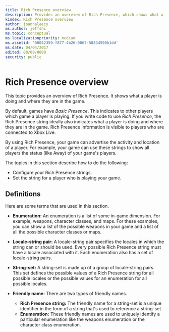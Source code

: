 ```yaml
---
title: Rich Presence overview
description: Provides an overview of Rich Presence, which shows what a player is doing and where they are in the game.
kindex: Rich Presence overview
author: joannaleecy
ms.author: jeffshi
ms.topic: conceptual
ms.localizationpriority: medium
ms.assetid: '00042359-f877-4b26-9067-58834590b1dd'
ms.date: 04/04/2017
edited: 00/00/0000
security: public
---
```


# Rich Presence overview

This topic provides an overview of Rich Presence. It shows what a player is doing and where they are in the game.

By default, games have *Basic Presence*. This indicates to other players which game a player is playing.
If you write code to use *Rich Presence*, the Rich Presence string ideally also indicates what a player is doing and where they are in the game. Rich Presence information is visible to players who are connected to Xbox Live.

By using Rich Presence, your game can advertise the activity and location of a player.
For example, your game can use these strings to show all players the status (like Away) of your game's players.

The topics in this section describe how to do the following:

- Configure your Rich Presence strings.
- Set the string for a player who is playing your game.

## Definitions

Here are some terms that are used in this section.

- **Enumeration:**
An enumeration is a list of some in-game dimension.
For example, weapons, character classes, and maps.
For these examples, you can show a list of the possible weapons in your game and a list of all the possible character classes or maps.

- **Locale-string pair:**
A locale-string pair specifies the locales in which the string can or should be used. Every possible Rich Presence string must have a locale associated with it.
Each enumeration also has a set of locale-string pairs.

- **String-set:**
A string-set is made up of a group of locale-string pairs.
This set defines the possible values of a Rich Presence string for all possible locales or the possible values for an enumeration for all possible locales.

- **Friendly name:**
There are two types of friendly names.

  - **Rich Presence string:** The friendly name for a string-set is a unique identifier in the form of a string that's used to reference a string-set.
  - **Enumeration:** These friendly names are used to uniquely identify a particular enumeration like the weapons enumeration or the character class enumeration.
